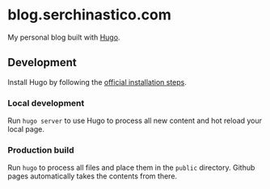 # blog.serchinastico.com

My personal blog built with [Hugo](https://gohugo.io/).

## Development

Install Hugo by following the [official installation steps](https://gohugo.io/getting-started/quick-start/#prerequisites).

### Local development

Run `hugo server` to use Hugo to process all new content and hot reload your local page.

### Production build

Run `hugo` to process all files and place them in the `public` directory. Github pages automatically takes the contents from there.
